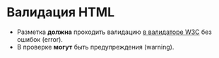 # Валидация HTML

- Разметка **должна** проходить валидацию [в валидаторе W3C](https://validator.w3.org/) без ошибок (error).
- В проверке **могут** быть предупреждения (warning).
